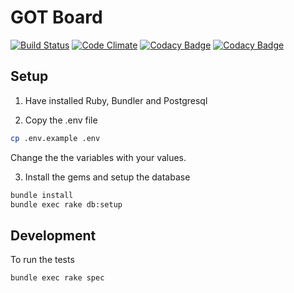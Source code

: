 # GOT Board
[![Build Status](https://semaphoreci.com/api/v1/leandrost/got-board-api/branches/master/shields_badge.svg)](https://semaphoreci.com/leandrost/got-board-api)
[![Code Climate](https://codeclimate.com/github/got-board-team/got-board-api/badges/gpa.svg)](https://codeclimate.com/github/got-board-team/got-board-api)
[![Codacy Badge](https://api.codacy.com/project/badge/grade/4ccfa0e779cb4da081c3103ef7651105)](https://www.codacy.com/app/leandrosthimoteo_2996/got-board-api)
[![Codacy Badge](https://api.codacy.com/project/badge/coverage/4ccfa0e779cb4da081c3103ef7651105)](https://www.codacy.com/app/leandrosthimoteo_2996/got-board-api)



## Setup

1. Have installed Ruby, Bundler and Postgresql

2. Copy the .env file

``` bash
cp .env.example .env
```

Change the the variables with your values.

3. Install the gems and setup the database

``` bash
bundle install
bundle exec rake db:setup
```

## Development

To run the tests

``` bash
bundle exec rake spec
```
